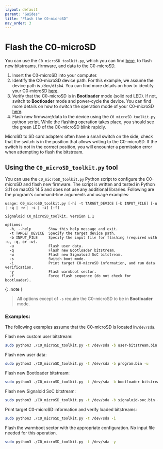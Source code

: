 ```yaml
---
layout: default
parent: "Guides"
title: "Flash the C0-microSD"
nav_order: 3
---
```


# Flash the C0-microSD
You can use the `C0_microSD_toolkit.py`, which you can find [here](https://github.com/signaloid/C0-microSD-utilities), to flash new bitstreams, firmware, and data to the C0-microSD. 

1. Insert the C0-microSD into your computer.
2. Identify the C0-microSD device path. For this example, we assume the device path is `/dev/disk4`. You can find more details on how to identify your C0-microSD [here](/guides/identify-c0-microsd.html).
3. Verify that the C0-microSD is in **Bootloader** mode (solid red LED). If not, switch to **Bootloader** mode and power-cycle the device. You can find more details on how to switch the operation mode of your C0-microSD [here](/guides/identify-c0-microsd.html).
4. Flash new firmware/data to the device using the `C0_microSD_toolkit.py` python script. While the flashing operation takes place, you should see the green LED of the C0-microSD blink rapidly.

MicroSD to SD card adapters often have a small switch on the side, check that the switch is in the position that allows writing to the C0-microSD. If the switch is not in the correct position, you will encounter a permission error when attempting to flash the bitstream.

## Using the `C0_microSD_toolkit.py` tool
You can use the `C0_microSD_toolkit.py` Python script to configure the C0-microSD and flash new
firmware. The script is written and tested in Python 3.11 on macOS 14.5 and does not use any
additional libraries. Following are the program's command-line arguments and usage examples:

```
usage: C0_microSD_toolkit.py [-h] -t TARGET_DEVICE [-b INPUT_FILE] [-u | -q | -w | -s | -i] [-f]

Signaloid C0_microSD_toolkit. Version 1.1

options:
  -h, --help        Show this help message and exit.
  -t TARGET_DEVICE  Specify the target device path.
  -b INPUT_FILE     Specify the input file for flashing (required with -u, -q, or -w).
  -u                Flash user data.
  -q                Flash new Bootloader bitstream.
  -w                Flash new Signaloid SoC bitstream.
  -s                Switch boot mode.
  -i                Print target C0-microSD information, and run data verification.
  -y                Flash warmboot sector.
  -f                Force flash sequence (do not check for bootloader).
```

{: .note }
> All options except of `-s` require the C0-microSD to be in **Bootloader** mode. 

### Examples:
The following examples assume that the C0-microSD is located in`/dev/sda`.

Flash new custom user bitstream:
```sh
sudo python3 ./C0_microSD_toolkit.py -t /dev/sda -b user-bitstream.bin
```

Flash new user data:
```sh
sudo python3 ./C0_microSD_toolkit.py -t /dev/sda -b program.bin -u
```

Flash new Bootloader bitstream:
```sh
sudo python3 ./C0_microSD_toolkit.py -t /dev/sda -b bootloader-bitstream.bin -q
```

Flash new Signaloid SoC bitstream:
```sh
sudo python3 ./C0_microSD_toolkit.py -t /dev/sda -b signaloid-soc.bin -w
```

Print target C0-microSD information and verify loaded bitstreams:
```sh
sudo python3 ./C0_microSD_toolkit.py -t /dev/sda -i
```

Flash the warmboot sector with the appropriate configuration. No input file needed for this operation.
```sh
sudo python3 ./C0_microSD_toolkit.py -t /dev/sda -y
```
